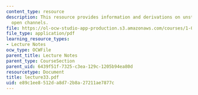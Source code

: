 ```yaml
---
content_type: resource
description: This resource provides information and derivations on unsteady flow in
  open channels.
file: https://ol-ocw-studio-app-production.s3.amazonaws.com/courses/1-060-engineering-mechanics-ii-spring-2006/e89c1ee8512da8d72b8a27211ae7877c_lecture33.pdf
file_type: application/pdf
learning_resource_types:
- Lecture Notes
ocw_type: OCWFile
parent_title: Lecture Notes
parent_type: CourseSection
parent_uid: 6439f51f-7325-c3ea-129c-1205b94ea80d
resourcetype: Document
title: lecture33.pdf
uid: e89c1ee8-512d-a8d7-2b8a-27211ae7877c
---
```


